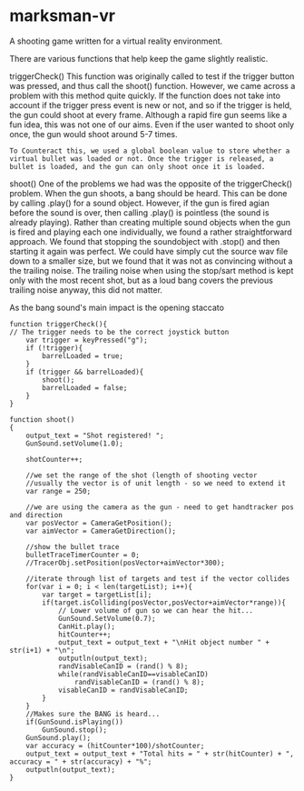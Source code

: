 marksman-vr
===========
A shooting game written for a virtual reality environment.

There are various functions that help keep the game slightly realistic. 

triggerCheck()
	This function was originally called to test if the trigger button was pressed, and thus call the shoot() function. However, we came across a problem with this method quite quickly. If the function does not take into account if the trigger press event is new or not, and so if the trigger is held, the gun could shoot at every frame. Although a rapid fire gun seems like a fun idea, this was not one of our aims. Even if the user wanted to shoot only once, the gun would shoot around 5-7 times.

	To Counteract this, we used a global boolean value to store whether a virtual bullet was loaded or not. Once the trigger is released, a bullet is loaded, and the gun can only shoot once it is loaded.

shoot()
	One of the problems we had was the opposite of the triggerCheck() problem. When the gun shoots, a bang should be heard. This can be done by calling .play() for a sound object. However, if the gun is fired agian before the sound is over, then calling .play() is pointless (the sound is already playing). Rather than creating multiple sound objects when the gun is fired and playing each one individually, we found a rather straightforward approach. 
We found that stopping the soundobject with .stop() and then starting it again was perfect. We could have simply cut the source wav file down to a smaller size, but we found that it was not as convincing without a the trailing noise. The trailing noise when using the stop/sart method is kept only with the most recent shot, but as a loud bang covers the previous trailing noise anyway, this did not matter.

  
As the bang sound's main impact is the opening staccato 
```
function triggerCheck(){
// The trigger needs to be the correct joystick button
	var trigger = keyPressed("g");
    if (!trigger){
    	barrelLoaded = true;
	}
    if (trigger && barrelLoaded){
    	shoot();
        barrelLoaded = false;
	}
}

function shoot()
{
	output_text = "Shot registered! ";
	GunSound.setVolume(1.0);
    
    shotCounter++;

    //we set the range of the shot (length of shooting vector
    //usually the vector is of unit length - so we need to extend it
    var range = 250;

    //we are using the camera as the gun - need to get handtracker pos and direction
	var posVector = CameraGetPosition();
    var aimVector = CameraGetDirection();

    //show the bullet trace
    bulletTraceTimerCounter = 0;
    //TracerObj.setPosition(posVector+aimVector*300);
       
    //iterate through list of targets and test if the vector collides
    for(var i = 0; i < len(targetList); i++){
		var target = targetList[i];
        if(target.isColliding(posVector,posVector+aimVector*range)){
            // Lower volume of gun so we can hear the hit...
            GunSound.SetVolume(0.7);
            CanHit.play();
            hitCounter++;
            output_text = output_text + "\nHit object number " + str(i+1) + "\n";
            outputln(output_text);
            randVisableCanID = (rand() % 8);
            while(randVisableCanID==visableCanID)
            	randVisableCanID = (rand() % 8);
            visableCanID = randVisableCanID;
		}
	}
	//Makes sure the BANG is heard...
	if(GunSound.isPlaying())
		GunSound.stop();
	GunSound.play();
    var accuracy = (hitCounter*100)/shotCounter;
    output_text = output_text + "Total hits = " + str(hitCounter) + ", accuracy = " + str(accuracy) + "%";
    outputln(output_text);
}
```
